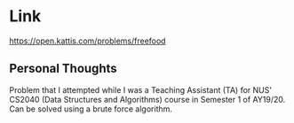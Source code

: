 # Link

https://open.kattis.com/problems/freefood

## Personal Thoughts

Problem that I attempted while I was a Teaching Assistant (TA) for NUS' CS2040 (Data Structures and Algorithms) course in Semester 1 of AY19/20. Can be solved using a brute force algorithm.

